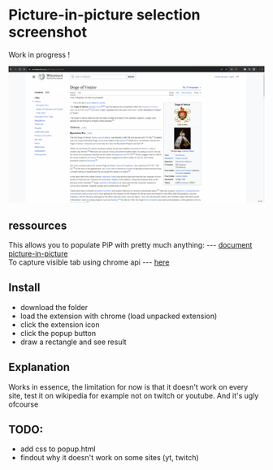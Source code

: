 # Picture-in-picture selection screenshot

Work in progress !

![Alt Text](usage.gif)

## ressources

This allows you to populate PiP with pretty much anything: --- [document picture-in-picture](https://wicg.github.io/document-picture-in-picture/)  
To capture visible tab using chrome api --- [here](https://developer.chrome.com/docs/extensions/reference/api/tabs?hl=fr#method-captureVisibleTab)

## Install

- download the folder  
- load the extension with chrome (load unpacked extension)  
- click the extension icon  
- click the popup button  
- draw a rectangle and see result

## Explanation

Works in essence, the limitation for now is that it doesn't work on every  
site, test it on wikipedia for example not on twitch or youtube.
And it's ugly ofcourse

## TODO:

- add css to popup.html
- findout why it doesn't work on some sites (yt, twitch)
